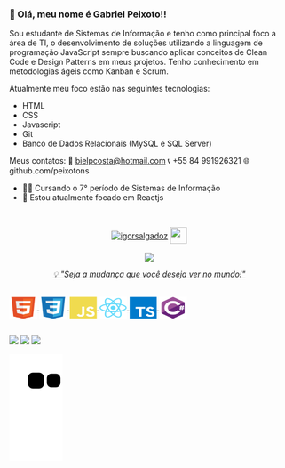 ### 👋 Olá, meu nome é Gabriel Peixoto!! 

Sou estudante de Sistemas de Informação e tenho como principal foco a área de TI, o desenvolvimento de soluções utilizando a linguagem de programação JavaScript sempre buscando aplicar conceitos de Clean Code e Design Patterns em meus projetos. Tenho conhecimento em metodologias ágeis como Kanban e Scrum.

Atualmente meu foco estão nas seguintes tecnologias:
- HTML
- CSS 
- Javascript
- Git 
- Banco de Dados Relacionais (MySQL e SQL Server) 

Meus contatos: 
📩 bielpcosta@hotmail.com 
📞 +55 84 991926321 
🌐 github.com/peixotons

- 👨‍🎓 Cursando o 7° período de Sistemas de Informação
- 🌱 Estou atualmente focado em Reactjs

<div>
  </br>
  <p align="center">
  <a href="https://www.linkedin.com/in/gabrielpeixe/" target="blank"><img align="center" src="https://raw.githubusercontent.com/rahuldkjain/github-profile-readme-generator/master/src/images/icons/Social/linked-in-alt.svg" alt="igorsalgadoz" height="40" width="50"/></a>
  <a href="mailto:bielpcostaaa@gmail.com"><img align="center" src="https://imgur.com/WPgAIiz.png" height="30" width="30"/></a>
</div>

<div align="center">
  <a href="https://github.com/peixotons">  
  <img align="center" src="https://github-readme-stats.vercel.app/api/top-langs/?username=peixotons&exclude_repo=igorsalgado&hide_title=true&theme=gotham"/>
</div>

<p align="center"><em>💡 "Seja a mudança que você deseja ver no mundo!"</em>
<div style="display: center"><br>
  <img align="center" alt="HTML" height="40" width="50" src="https://raw.githubusercontent.com/devicons/devicon/master/icons/html5/html5-original.svg">
  <img align="center" alt="CSS" height="40" width="50" src="https://raw.githubusercontent.com/devicons/devicon/master/icons/css3/css3-original.svg">  
  <img align="center" alt="Js" height="40" width="50" src="https://raw.githubusercontent.com/devicons/devicon/master/icons/javascript/javascript-plain.svg">  
  <img align="center" alt="React" height="40" width="50" src="https://raw.githubusercontent.com/devicons/devicon/master/icons/react/react-original.svg">  
  <img align="center" alt="Ts" height="40" width="50" src="https://raw.githubusercontent.com/devicons/devicon/master/icons/typescript/typescript-plain.svg">
  <img align="center" alt="Csharp" height="40" width="50" src="https://raw.githubusercontent.com/devicons/devicon/master/icons/csharp/csharp-original.svg">  
</div>
  
  ##
 
<div>  
  <a href="https://instagram.com/gabrielze02" target="_blank"><img src="https://img.shields.io/badge/-Instagram-%23E4405F?style=for-the-badge&logo=instagram&logoColor=white" target="_blank"></a> 	 
  <a href = "mailto:bielpcostaaa@gmail.com"><img src="https://img.shields.io/badge/-Gmail-%23333?style=for-the-badge&logo=gmail&logoColor=white" target="_blank"></a>
  <a href="https://www.linkedin.com/in/gabrielpeixe/" target="_blank"><img src="https://img.shields.io/badge/-LinkedIn-%230077B5?style=for-the-badge&logo=linkedin&logoColor=white" target="_blank"></a> 
 
  ![Snake animation](https://github.com/rafaballerini/rafaballerini/blob/output/github-contribution-grid-snake.svg)
 
</div>

